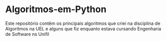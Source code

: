 # Algoritmos-em-Python

Este repositório contêm os principais algoritmos que criei na disciplina de Algoritmos na UEL e alguns que fiz enquanto estava cursando Engenharia de Software ns Unifil
